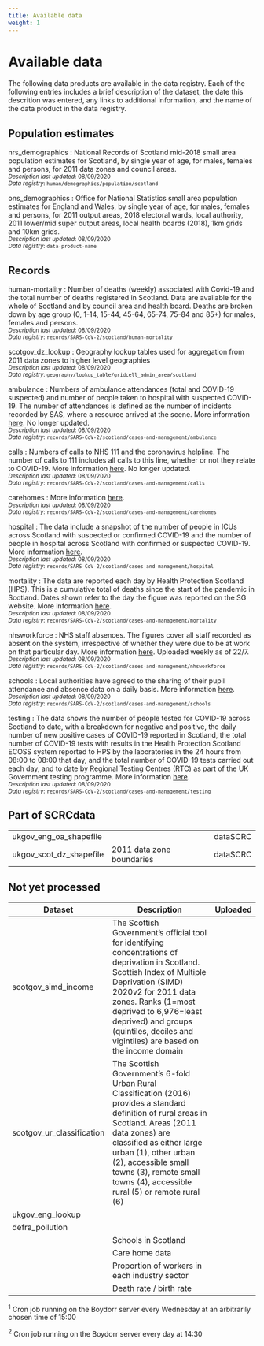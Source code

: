 ```yaml
---
title: Available data
weight: 1
---
```


# Available data

The following data products are available in the data registry. Each of the following entries includes a brief description of the dataset, the date this descrition was entered, any links to additional information, and the name of the data product in the data registry.

## Population estimates

nrs_demographics
: National Records of Scotland mid-2018 small area population estimates for Scotland, by single year of age, for males, females and persons, for 2011 data zones and council areas. 
<br>
<sub>*Description last updated*: 08/09/2020</sub>  
<sub>*Data registry*: `human/demographics/population/scotland`
       
ons_demographics
: Office for National Statistics small area population estimates for England and Wales, by single year of age, for males, females and persons, for 2011 output areas, 2018 electoral wards, local authority, 2011 lower/mid super output areas, local health boards (2018), 1km grids and 10km grids. 
<br>
<sub>*Description last updated*: 08/09/2020</sub>  
<sub>*Data registry*: `data-product-name`

## Records

human-mortality
: Number of deaths (weekly) associated with Covid-19 and the total number of deaths registered in Scotland. Data are available for the whole of Scotland and by council area and health board. Deaths are broken down by age group (0, 1-14, 15-44, 45-64, 65-74, 75-84 and 85+) for males, females and persons. 
<br>
<sub>*Description last updated*: 08/09/2020</sub>  
<sub>*Data registry*: `records/SARS-CoV-2/scotland/human-mortality`

scotgov_dz_lookup
: Geography lookup tables used for aggregation from 2011 data zones to higher level geographies 
<br>
<sub>*Description last updated*: 08/09/2020</sub>  
<sub>*Data registry*: `geography/lookup_table/gridcell_admin_area/scotland`



ambulance
: Numbers of ambulance attendances (total and COVID-19 suspected) and number of people taken to hospital with suspected COVID-19. The number of attendances is defined as the number of incidents recorded by SAS, where a resource arrived at the scene. More information [here][cam]. No longer updated. 
<br>
<sub>*Description last updated*: 08/09/2020</sub>  
<sub>*Data registry*: `records/SARS-CoV-2/scotland/cases-and-management/ambulance`

calls
: Numbers of calls to NHS 111 and the coronavirus helpline. The number of calls to 111 includes all calls to this line, whether or not they relate to COVID-19. More information [here][cam]. No longer updated. 
<br>
<sub>*Description last updated*: 08/09/2020</sub>  
<sub>*Data registry*: `records/SARS-CoV-2/scotland/cases-and-management/calls`

carehomes
: More information [here][cam].
<br>
<sub>*Description last updated*: 08/09/2020</sub>  
<sub>*Data registry*: `records/SARS-CoV-2/scotland/cases-and-management/carehomes`

hospital
: The data include a snapshot of the number of people in ICUs across Scotland with suspected or confirmed COVID-19 and the number of people in hospital across Scotland with confirmed or suspected COVID-19. More information [here][cam].
<br>
<sub>*Description last updated*: 08/09/2020</sub>  
<sub>*Data registry*: `records/SARS-CoV-2/scotland/cases-and-management/hospital`

mortality
: The data are reported each day by Health Protection Scotland (HPS). This is a cumulative total of deaths since the start of the pandemic in Scotland. Dates shown refer to the day the figure was reported on the SG website. More information [here][cam].
<br>
<sub>*Description last updated*: 08/09/2020</sub>  
<sub>*Data registry*: `records/SARS-CoV-2/scotland/cases-and-management/mortality`</sub>

nhsworkforce
: NHS staff absences. The figures cover all staff recorded as absent on the system, irrespective of whether they were due to be at work on that particular day. More information [here][cam]. Uploaded weekly as of 22/7.
<br>
<sub>*Description last updated*: 08/09/2020</sub>  
<sub>*Data registry*: `records/SARS-CoV-2/scotland/cases-and-management/nhsworkforce`

schools
: Local authorities have agreed to the sharing of their pupil attendance and absence data on a daily basis. More information [here][cam].
<br>
<sub>*Description last updated*: 08/09/2020</sub>  
<sub>*Data registry*: `records/SARS-CoV-2/scotland/cases-and-management/schools`

testing
: The data shows the number of people tested for COVID-19 across Scotland to date, with a breakdown for negative and positive, the daily number of new positive cases of COVID-19 reported in Scotland, the total number of COVID-19 tests with results in the Health Protection Scotland ECOSS system reported to HPS by the laboratories in the 24 hours from 08:00 to 08:00 that day, and the total number of COVID-19 tests carried out each day, and to date by Regional Testing Centres (RTC) as part of the UK Government testing programme. More information [here][cam].
<br>
<sub>*Description last updated*: 08/09/2020</sub>  
<sub>*Data registry*: `records/SARS-CoV-2/scotland/cases-and-management/testing`

[cam]: https://statistics.gov.scot/resource?uri=http%3A%2F%2Fstatistics.gov.scot%2Fdata%2Fcoronavirus-covid-19-management-information

## Part of SCRCdata

<table>
    <tr>
        <td>ukgov_eng_oa_shapefile</td>
        <td></td>
        <td>dataSCRC</td>
    </tr>
    <tr>
        <td>ukgov_scot_dz_shapefile</td>
        <td>2011 data zone boundaries</td>
        <td>dataSCRC</td>
    </tr>
</table>


## Not yet processed

| Dataset                   | Description                                    | Uploaded |
| ---                       | ---                                            | ---      |
| scotgov_simd_income       | The Scottish Government’s official tool for identifying concentrations of deprivation in Scotland. Scottish Index of Multiple Deprivation (SIMD) 2020v2 for 2011 data zones. Ranks (1=most deprived to 6,976=least deprived) and groups (quintiles, deciles and vigintiles) are based on the income domain |  |
| scotgov_ur_classification | The Scottish Government’s 6-fold Urban Rural Classification (2016) provides a standard definition of rural areas in Scotland. Areas (2011 data zones) are classified as either large urban (1), other urban (2), accessible small towns (3), remote small towns (4), accessible rural (5) or remote rural (6)                    |          |
| ukgov_eng_lookup          |                                                |          |
| defra_pollution           |                                                |          |
|                           | Schools in Scotland                            |          |
|                           | Care home data                                 |          |
|                           | Proportion of workers in each industry sector  |          |
|                           | Death rate / birth rate                        |          |

<sup>1</sup> Cron job running on the Boydorr server every Wednesday at an arbitrarily chosen time of 15:00 

<sup>2</sup> Cron job running on the Boydorr server every day at 14:30
